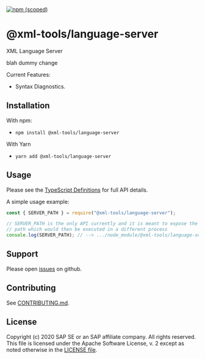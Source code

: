 [![npm (scoped)](https://img.shields.io/npm/v/@xml-tools/language-server.svg)](https://www.npmjs.com/package/@xml-tools/language-server)

# @xml-tools/language-server

XML Language Server

blah dummy change

Current Features:

- Syntax Diagnostics.

## Installation

With npm:

- `npm install @xml-tools/language-server`

With Yarn

- `yarn add @xml-tools/language-server`

## Usage

Please see the [TypeScript Definitions](./api.d.ts) for full API details.

A simple usage example:

```javascript
const { SERVER_PATH } = require("@xml-tools/language-server");

// SERVER_PATH is the only API currently and it is meant to expose the "main" module's absolute
// path which would then be executed in a different process
console.log(SERVER_PATH); // --> .../node_module/@xml-tools/language-server/lib/server.js
```

## Support

Please open [issues](https://github.com/SAP/xml-tols/issues) on github.

## Contributing

See [CONTRIBUTING.md](./CONTRIBUTING.md).

## License

Copyright (c) 2020 SAP SE or an SAP affiliate company. All rights reserved.
This file is licensed under the Apache Software License, v. 2 except as noted otherwise in the [LICENSE file](../../LICENSE).
